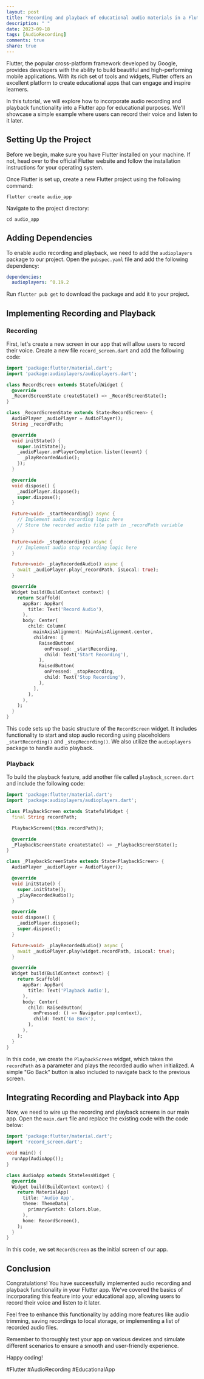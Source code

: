 ```yaml
---
layout: post
title: "Recording and playback of educational audio materials in a Flutter app"
description: " "
date: 2023-09-18
tags: [AudioRecording]
comments: true
share: true
---
```


Flutter, the popular cross-platform framework developed by Google, provides developers with the ability to build beautiful and high-performing mobile applications. With its rich set of tools and widgets, Flutter offers an excellent platform to create educational apps that can engage and inspire learners.

In this tutorial, we will explore how to incorporate audio recording and playback functionality into a Flutter app for educational purposes. We'll showcase a simple example where users can record their voice and listen to it later.

## Setting Up the Project

Before we begin, make sure you have Flutter installed on your machine. If not, head over to the official Flutter website and follow the installation instructions for your operating system.

Once Flutter is set up, create a new Flutter project using the following command:

```
flutter create audio_app
```

Navigate to the project directory:

```
cd audio_app
```

## Adding Dependencies

To enable audio recording and playback, we need to add the `audioplayers` package to our project. Open the `pubspec.yaml` file and add the following dependency:

```yaml
dependencies:
  audioplayers: ^0.19.2
```

Run `flutter pub get` to download the package and add it to your project.

## Implementing Recording and Playback

### Recording

First, let's create a new screen in our app that will allow users to record their voice. Create a new file `record_screen.dart` and add the following code:

```dart
import 'package:flutter/material.dart';
import 'package:audioplayers/audioplayers.dart';

class RecordScreen extends StatefulWidget {
  @override
  _RecordScreenState createState() => _RecordScreenState();
}

class _RecordScreenState extends State<RecordScreen> {
  AudioPlayer _audioPlayer = AudioPlayer();
  String _recordPath;

  @override
  void initState() {
    super.initState();
    _audioPlayer.onPlayerCompletion.listen((event) {
      _playRecordedAudio();
    });
  }

  @override
  void dispose() {
    _audioPlayer.dispose();
    super.dispose();
  }

  Future<void> _startRecording() async {
    // Implement audio recording logic here
    // Store the recorded audio file path in _recordPath variable
  }

  Future<void> _stopRecording() async {
    // Implement audio stop recording logic here
  }

  Future<void> _playRecordedAudio() async {
    await _audioPlayer.play(_recordPath, isLocal: true);
  }

  @override
  Widget build(BuildContext context) {
    return Scaffold(
      appBar: AppBar(
        title: Text('Record Audio'),
      ),
      body: Center(
        child: Column(
          mainAxisAlignment: MainAxisAlignment.center,
          children: [
            RaisedButton(
              onPressed: _startRecording,
              child: Text('Start Recording'),
            ),
            RaisedButton(
              onPressed: _stopRecording,
              child: Text('Stop Recording'),
            ),
          ],
        ),
      ),
    );
  }
}
```

This code sets up the basic structure of the `RecordScreen` widget. It includes functionality to start and stop audio recording using placeholders `_startRecording()` and `_stopRecording()`. We also utilize the `audioplayers` package to handle audio playback.

### Playback

To build the playback feature, add another file called `playback_screen.dart` and include the following code:

```dart
import 'package:flutter/material.dart';
import 'package:audioplayers/audioplayers.dart';

class PlaybackScreen extends StatefulWidget {
  final String recordPath;

  PlaybackScreen({this.recordPath});

  @override
  _PlaybackScreenState createState() => _PlaybackScreenState();
}

class _PlaybackScreenState extends State<PlaybackScreen> {
  AudioPlayer _audioPlayer = AudioPlayer();

  @override
  void initState() {
    super.initState();
    _playRecordedAudio();
  }

  @override
  void dispose() {
    _audioPlayer.dispose();
    super.dispose();
  }

  Future<void> _playRecordedAudio() async {
    await _audioPlayer.play(widget.recordPath, isLocal: true);
  }

  @override
  Widget build(BuildContext context) {
    return Scaffold(
      appBar: AppBar(
        title: Text('Playback Audio'),
      ),
      body: Center(
        child: RaisedButton(
          onPressed: () => Navigator.pop(context),
          child: Text('Go Back'),
        ),
      ),
    );
  }
}
```

In this code, we create the `PlaybackScreen` widget, which takes the `recordPath` as a parameter and plays the recorded audio when initialized. A simple "Go Back" button is also included to navigate back to the previous screen.

## Integrating Recording and Playback into App

Now, we need to wire up the recording and playback screens in our main app. Open the `main.dart` file and replace the existing code with the code below:

```dart
import 'package:flutter/material.dart';
import 'record_screen.dart';

void main() {
  runApp(AudioApp());
}

class AudioApp extends StatelessWidget {
  @override
  Widget build(BuildContext context) {
    return MaterialApp(
      title: 'Audio App',
      theme: ThemeData(
        primarySwatch: Colors.blue,
      ),
      home: RecordScreen(),
    );
  }
}
```

In this code, we set `RecordScreen` as the initial screen of our app. 

## Conclusion

Congratulations! You have successfully implemented audio recording and playback functionality in your Flutter app. We've covered the basics of incorporating this feature into your educational app, allowing users to record their voice and listen to it later.

Feel free to enhance this functionality by adding more features like audio trimming, saving recordings to local storage, or implementing a list of recorded audio files.

Remember to thoroughly test your app on various devices and simulate different scenarios to ensure a smooth and user-friendly experience.

Happy coding!

\#Flutter \#AudioRecording \#EducationalApp